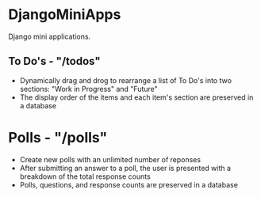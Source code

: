 # DjangoMiniApps
Django mini applications.

## To Do's - "/todos"
* Dynamically drag and drog to rearrange a list of To Do's into two sections: "Work in Progress" and "Future"
* The display order of the items and each item's section are preserved in a database

# Polls - "/polls"
* Create new polls with an unlimited number of reponses
* After submitting an answer to a poll, the user is presented with a breakdown of the total response counts
* Polls, questions, and response counts are preserved in a database
